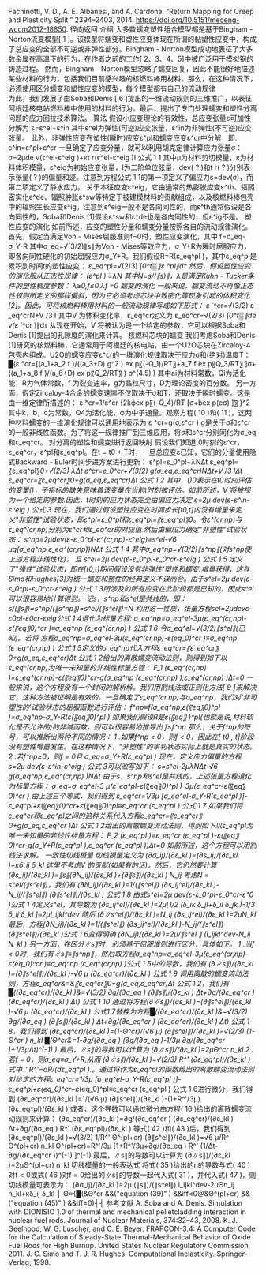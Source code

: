 Fachinotti, V. D., A. E. Albanesi, and A. Cardona. “Return Mapping for Creep and Plasticity Split,” 2394–2403, 2014. https://doi.org/10.5151/meceng-wccm2012-18850.
径向返回
介绍
大多数蠕变塑性组合模型都是基于Bingham - Norton流变模型[ 1 ]。该模型将蠕变和塑性应变体现在所谓的黏塑性应变中，构成了总应变的全部不可逆或非弹性部分。Bingham - Norton模型成功地表征了大多数金属在高温下的行为，在作者之前的工作[ 2、3、4、5]中被广泛用于模拟钢的铸造过程。
然而，Bingham - Norton模型忽略了蠕变回复，因此不能很好地描述某些材料的行为，包括我们目前感兴趣的核燃料棒用材料。那么，在这种情况下，必须使用区分蠕变和塑性应变的模型，每个模型都有自己的流动规律	
为此，我们发展了由Soba和Denis [ 6 ]提出的一维流动规则的三维推广，以表征阿根廷核电站燃料棒中使用的材料的行为。最后，提出了专门处理蠕变和塑性分离问题的应力回拉技术算法。
算法
假设小应变理论的有效性，总应变张量ε可加性分解为
ε=ε^el+ε^in
其中ε^el为弹性(可逆)应变张量，ε^in为非弹性(不可逆)应变张量。
此外，非弹性应变在塑性(瞬时)应变ε^pl和蠕变应变ε^cr中分解，即.
ε^in=ε^pl+ε^cr
一旦确定了应变分量，就可以利用胡克定律计算应力张量σ：
	σ=2μde v⁡(ε^el-ε^eig )+κt r⁡(ε^el-ε^eig )I	公式 1 1
其中μ为材料剪切模量，κ为材料体积模量，ε^eig为初始应变张量，I为二阶单位张量，dev( ? )和t r⁡( ? )分别表示张量( ? )的偏量和迹。注意到方程公式 1 1的第一项定义了偏应力s=dev(σ)，而第二项定义了静水应力。
关于本征应变ε^eig，它由通常的热膨胀应变ε^th、辐照密实化ε^de、辐照肿胀ε^sw等特定于被建模材料的贡献组成，以及核燃料棒包壳中的辐照生长应变ε^ig。注意到ε^eig一般不是各向同性的，而ε^th通常假设是各向同性的，Soba和Denis [1]假设ε^sw和ε^de也是各向同性的，但ε^ig不是。
塑性应变的演化
如前所述，应变的塑性分量和蠕变分量按照各自的流动规律演化。首先，假定当满足Von - Mises屈服准则f=0时，塑性应变演化，其中
f=σ_eq-σ_Y-R
其中σ_eq=√(3/2)∥s∥为Von - Mises等效应力，σ_Y+R为瞬时屈服应力，即各向同性硬化的初始屈服应力σ_Y+R。我们假设R=R(ε_eq^pl )，其中ε_eq^pl是累积到时间t的塑性应变：
ε_eq^pl=√(2/3) ∫_0^t▒ ∥ε ̇^pl∥dτ
然后，假设塑性应变的演化服从正态性规律：
(ε^pl ) ̇=λN
其中N=s/(∥s)∥，λ是满足Kuhn - Tucker条件的塑性稠度参数：
λ≥0,f≤0,λf ̇=0
蠕变的演化
一般来说，蠕变流动不再像正态性规则所定义的那样偏斜，因为它必须考虑芯块中致密化等现象引起的体积变化[2]。因此，可将核燃料棒用材料的一般流动规律写成如下形式：
ε ̇_ ^cr=√(3/2)  ε ̇_eq^cr⁡N+V ̇/3 I
其中V ̇为体积变化率，ε_eq^cr⁡定义为
ε_eq^cr=√(2/3) ∫_0^t▒ ∥de v⁡(ε ̇_ ^cr )∥dτ
从现在开始，V ̇将被认为是一个给定的参数，它可以根据Soba和Denis [1]提出的孔隙度的演化来计算。
核燃料芯块的蠕变
我们考虑Soba和Denis [1]研究的核燃料棒，它通常用于阿根廷的核电站，由一个U2O芯块在Zircaloy-4包壳内组成。U2O的蠕变应变ε^cr的一维演化规律取决于应力σ和(绝对)温度T：
█(ε ̇^cr=[(a_1+a_2 f ̇)/((a_3+D) g^2 ) ex p⁡〖(-Q_1)/RT〗+a_7 f ̇ex p⁡〖Q_3/RT〗 ]σ+((a_1+a_8 f ̇)/(a_6+D) ex p⁡〖Q_2/RT〗 ) σ^(4.5) )
其中ai为材料常数，Qi为活化能，R为气体常数，f ̇为裂变速率，g为晶粒尺寸，D为理论密度的百分数。
另一方面，假定Zircaloy-4合金的蠕变速率不仅取决于σ和T，还取决于瞬时蠕变。这是由一维定律所描述的：
ε ̇^cr=1/ε^cr  {2kϕex p⁡〖(-Q_4)/RT [σ+bex p⁡(cσ) ]〗 }^2
其中k，b，c为常数，Q4为活化能，ϕ为中子通量。观察方程( 10 )和( 11 )，这两种材料蠕变的一维演化规律可以通用地表示为
ε ̇^cr=g(σ,ε^cr )
g是关于σ和ε^cr的一般非线性函数。为了将这一规律推广到三维应用，将σ和ε^cr分别同化为σ_eq和ε_eq^cr。
对分离的塑性和蠕变进行返回映射
假设我们知道t0时刻的ε^cr，ε_eq^cr，ε^pl和ε_eq^pl。在t = t0 + T时，一旦总应变ε已知，它们的分量使用隐式Backward - Euler时间步进方案进行更新：
ε^pl=ε_0^pl+λNΔt
ε_eq^pl=〖ε_eq^pl〗_0+√(2/3) λΔt
ε^cr=ε_0^cr+√(3/2) g(σ_eq,ε_eq^cr)NΔt+V ̇/3 IΔt
	ε_eq^cr=〖ε_eq^cr〗_0+g(σ_eq,ε_eq^cr)Δt 	公式 1 2
其中，(*)0表示在t0时刻评估的变量(*)，子指标的缺失意味着该变量在当前t时刻被评估。如前所述，V ̇将被视为一个给定的参数.因此，t时刻的应力状态完全由偏应力决定
	s=2μ dev⁡(ε-ε^in-ε^eig ) 	公式 3
	现在，我们通过假设塑性应变在时间步长[t0,t]内没有增量来定义"非塑性"试验状态，即ε^pl=ε_0^pl和ε_eq^pl=〖ε_eq^pl〗_0。令ε^(cr,np)与ε_eq^(cr,np)分别为ε^cr和ε_eq^cr的对应值.然后由偏应力确定"非塑性"试验状态：
s^np=2μdev⁡(ε-ε_0^pl-ε^(cr,np)-ε^eig)=s^el-√6 μg(σ_eq^np,ε_eq^(cr,np))NΔt		公式 1 4
其中σ_eq^np=√(3/2)∥s^np∥(对s^np使上述方程非线性化)， 且
	s^el=2μ dev⁡(ε-ε_0^pl-ε_0^cr-ε^eig )	公式 1 5
定义了"弹性"试验状态，即在[t0,t]期间假设没有非弹性(塑性和蠕变)增量获得，这与Simo和Hughes[3]对统一蠕变和塑性的经典定义不谋而合。由于s^el=2μ dev⁡(ε-ε_0^pl-ε_0^cr-ε^eig )	公式 1 3所涉及的所有应变在此阶段都是已知的，因此s^el可以很容易地计算得到。
记s，s^np和s^el是共线的，即：
s/(∥s∥)=s^np/(∥s^np∥)=s^el/(∥s^el∥)=N
利用这一性质，张量方程sel=2μdevε-ε0pl-ε0cr-εeig公式 1 4退化为标量方程:
	σ_eq^np=σ_eq^el-3μ(ε_eq^(cr,np)-ε_(〖eq〗_0)^cr )≡σ_eq^np (ε_eq^(cr,np) )	公式 1 6
令σ_eq^el=√(3/2)∥s^el∥(已知)。若将	方程σ_eq^np=σ_eq^el-3μ(ε_eq^(cr,np)-ε_(eq_0)^cr )≡σ_eq^np (ε_eq^(cr,np) )	公式 1 5定义的σ_eq^np代入方程ε_eq^cr=〖ε_eq^cr〗_0+g(σ_eq,ε_eq^cr)Δt 	公式 1 2给出的离散蠕变流动法则，则得到如下以ε_eq^(cr,np)为唯一未知量的非线性标量方程：
F_1 (ε_eq^(cr,np) )=ε_eq^(cr,np)-ε_(〖eq〗_0)^cr-g(σ_eq^np (ε_eq^(cr,np) ),ε_eq^(cr,np) )Δt=0
一般来说，这个方程没有一个封闭的解析解。我们用割线法或正则化方法[ 9 ]来解决它，这种方法被证明是有效的。一旦确定了ε_eq^(cr,np)与σ_eq^np，我们对'非可塑性的'试验状态的屈服函数进行评估：
f^np≡f(σ_eq^np,ε_(〖eq〗_0)^pl )=σ_eq^np-σ_Y-R(ε_(〖eq〗_0)^pl )
如果我们假设R是ε_(〖eq〗_ )^pl(也就是说,材料软化是不允许的)的非减函数，则可以很容易地推导出
f≤f^np
那么，关于f^np的符号，可以推断出两种不同的情况：
1 .如果f^np < 0，则f < 0，因此在[ t0 , t]阶段没有塑性增量发生。在这种情况下，"非塑性"的审判状态实际上就是真实的状态。
2 .若f^np≥0，则f = 0且
σ_eq=σ_Y+R(ε_eq^pl )
现在，定义应力偏量的方程s=2μ dev⁡(ε-ε^in-ε^eig ) 	公式 3可以改写如下：
s=s^el-2μλNΔt-√6 g(σ_eq^np,ε_eq^(cr,np) )NΔt
由于s，s^np和s^el是共线的，上述张量方程退化为标量方程：
σ_eq=σ_eq^el-3 μ(ε_eq^pl-ε_(〖eq〗_0)^pl )-3μ(ε_eq^cr-ε_(〖eq〗_0)^cr )
由上述三个等式，我们得到
	ε_eq^cr=1/3μ [σ_eq^el-σ_Y-R(ε_eq^pl )]-ε_eq^pl+ε_(〖eq〗_0)^cr+ε_(〖eq〗_0)^pl≡ε_eq^cr (ε_eq^pl ) 	公式 1 7
如果我们将ε_eq^cr和ε_eq^pl之间的这种关系代入方程ε_eq^cr=〖ε_eq^cr〗_0+g(σ_eq,ε_eq^cr )Δt 	公式 1 2给出的离散蠕变流动法则，得到如下以ε_eq^pl为唯一未知量的非线性标量方程：
F_2 (ε_eq^pl )=ε_eq^cr (ε_eq^pl )-ε_(〖eq〗_0)^cr-g(σ_Y+R(ε_eq^pl ),ε_eq^cr (ε_eq^pl ))Δt=0
如前所述，这个方程可以用割线法求解。
一致性切线模量
切线模量定义为
(∂σ_ij)/(∂ε_kl )=(∂s_ij)/(∂ε_kl )+κδ_ij δ_kl
这里不考虑V ̇的贡献(如果有的话)。然后，它仍然要计算
(∂s_ij)/(∂ε_kl )=∥s∥(∂N_ij)/(∂ε_kl )+(∂∥s∥)/(∂ε_kl ) N_ij
考虑N = s^el/(∥s^el∥)，我们有	
	(∂N_ij)/(∂ε_kl )=1/(∥s^el∥)  (∂s_ij^el)/(∂ε_kl )-N_ij/(∥s^el∥)  (∂∥s^el∥)/(∂ε_kl ) 	公式 1 8
由式s^el=2μ dev⁡(ε-ε_0^pl-ε_0^cr-ε^0 )公式 1 4定义s^el，其导数为
(∂s_ij^el)/(∂ε_kl )=2μ[1/2 (δ_ik δ_jl+δ_il δ_jk )-1/3 δ_ij δ_kl ]≡2μI_ijkl^dev
随后
(∂∥s^el∥)/(∂ε_kl )=N_ij  (∂s_ij^el)/(∂ε_kl )=2μN_kl
最后，方程(∂N_ij)/(∂ε_kl )=1/(∥s^el∥)  (∂s_ij^el)/(∂ε_kl )-N_ij/(∥s^el∥)  (∂∥s^el∥)/(∂ε_kl )公式 1 6变得明确
(∂N_ij)/(∂ε_kl )=2μ/∥s^el ∥  (I_ijkl^dev-N_ij N_kl )
另一方面，在区分∥s∥时，必须基于屈服准则进行区分，具体如下。
1 .当f < 0时，我们有∥s∥≡∥s^np∥，然后取方程σ_eq^np=σ_eq^el-3μ(ε_eq^(cr,np)-ε_(eq_0)^cr )≡σ_eq^np (ε_eq^(cr,np) )公式 1 5中的导数，我们有
	(∂∥s∥)/(∂ε_kl )=(∂∥s^el∥)/(∂ε_kl )-√6 μ (∂ε_eq^cr)/(∂ε_kl ) 	公式 1 9
调用离散的蠕变流动法则，方程ε_eq^cr&=&〖ε_eq^cr〗_0+g(σ_eq,ε_eq^cr)Δt 	公式 1 2，我们有
	█((∂ε_eq^cr)/(∂ε_kl )&=√(3/2)  ∂g/(∂σ_eq )  (∂∥s∥)/(∂ε_kl ) Δt+∂g/(∂ε_eq^cr )  (∂ε_eq^cr)/(∂ε_kl ) Δt) 	公式 1 10
通过将方程(∂∥s∥)/(∂ε_kl )=(∂∥s^el∥)/(∂ε_kl )-√6 μ (∂ε_eq^cr)/(∂ε_kl ) 	公式1 7替换为方程█((∂ε_eq^cr)/(∂ε_kl )&=√(3/2)  ∂g/(∂σ_eq )  (∂∥s∥)/(∂ε_kl ) Δt+∂g/(∂ε_eq^cr )  (∂ε_eq^cr)/(∂ε_kl ) Δt) 	公式 1 8，我们得到
(∂ε_eq^cr)/(∂ε_kl )=(1-Θ^cr)/(√6 μ)  (∂∥s^el∥)/(∂ε_kl )=√(2/3) (1-Θ^cr ) n_kl
█(Θ^cr&=1-∂g/(∂σ_eq ) (∂g/(∂σ_eq )-1/3μ  ∂g/(∂ε_eq^cr )+1/3μΔt)^(-1) )
最后，∥s∥的导数可以计算为
(∂∥s∥)/(∂ε_kl )=2μΘ^cr n_kl
2 .若f = 0，则σ_eq≡σ_Y+R,从而
(∂∥s∥)/(∂ε_kl )=√(2/3) R^'  (∂ε_eq^pl)/(∂ε_kl )
式中：R^'=dR/(dε_eq^pl ).。通过将作为ε_eq^pl的函数给出的离散蠕变流动法则对给定的方程ε_eq^cr=1/3μ [σ_eq^el-σ_Y-R(ε_eq^pl )]-ε_eq^pl+ε_(eq_0)^cr+ε_(eq_0)^pl≡ε_eq^cr (ε_eq^pl ) 	公式 1 6进行微分，我们得到
(∂ε_eq^cr)/(∂ε_kl )=1/(√6 μ)  (∂∥s^el∥)/(∂ε_kl )-(1+R^'/3μ)  (∂ε_eq^pl)/(∂ε_kl )
或者，这个导数可以通过微分由方程( 16 )给出的离散蠕变流动规则来计算：
(∂ε_eq^cr)/(∂ε_kl )=∂g/(∂ε_eq^cr )  (∂ε_eq^cr)/(∂ε_kl ) Δt+∂g/(∂σ_eq ) R^'  (∂ε_eq^pl)/(∂ε_kl )
等式( 42 )和( 43 )后，我们得到
(∂ε_eq^pl)/(∂ε_kl )=√(3/2)  1/R^'  Θ^(pl+cr)  (∂∥s^el∥)/(∂ε_kl )=√6  μ/R^'  Θ^(pl+cr) n_kl
Θ^(pl+cr)=R^'/3μ [1+R^'/3μ+∂g/(∂σ_eq ) R^' (1/Δt-∂g/(∂ε_eq^cr ))^(-1) ]^(-1)
最后，∥s∥的导数可以计算为
(∂∥s∥)/(∂ε_kl )=2μΘ^(pl+cr) n_kl
切线模量的一般表达式
将式( 35 )给出的n的导数与式( 40 )对f < 0或式( 46 )对f = 0给出的∥s∥的导数一起代入式( 31 )，并代入式( 47 )，则切线模量可表示为：
(∂σ_ij)/(∂ε_kl )=2μ (∥s∥)/(∥s^el∥) I_ijkl^dev-2μΘn_ij n_kl+κδ_ij δ_kl
├ Θ={█(&Θ^cr    &&("еquation (39)" )    &&iff<0@&Θ^(pl+cr)    &&("еquation (45)" )    &&iff=0)┤┤
参考文献
	A. Soba and A. Denis. Simulation with DIONISIO 1.0 of thermal and mechanical pelletcladding interaction in nuclear fuel rods. Journal of Nuclear Materials, 374:32–43, 2008.
	K. J. Geelhood, W. G. Luscher, and C. E. Beyer. FRAPCON-3.4: A Computer Code for  the Calculation of Steady-State Thermal-Mechanical Behavior of Oxide Fuel Rods for  High Burnup. United States Nuclear Regulatory Commission, 2011.
	J. C. Simo and T. J. R. Hughes. Computational Inelasticity. Springer-Verlag, 1998.
